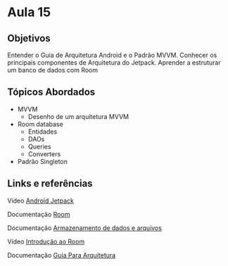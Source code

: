 # Aula 15

## Objetivos
Entender o Guia de Arquitetura Android e o Padrão MVVM. Conhecer os principais componentes de Arquitetura do Jetpack. Aprender a estruturar um banco de dados com Room



## Tópicos Abordados
- MVVM
    - Desenho de um arquitetura MVVM
- Room database
    - Entidades
    - DAOs
    - Queries
    - Converters
- Padrão Singleton



## Links e referências

Vídeo [Android Jetpack](https://www.youtube.com/watch?v=LmkKFCfmnhQ)

Documentação [Room](https://developer.android.com/training/data-storage/room?hl=pt-br)

Documentação [Armazenamento de dados e arquivos](https://developer.android.com/training/data-storage?hl=pt-br)

Vídeo [Introdução ao Room](https://www.youtube.com/watch?v=r8U5Rtcr5UU)

Documentação [Guia Para Arquitetura](https://developer.android.com/jetpack/guide?hl=pt-br)





